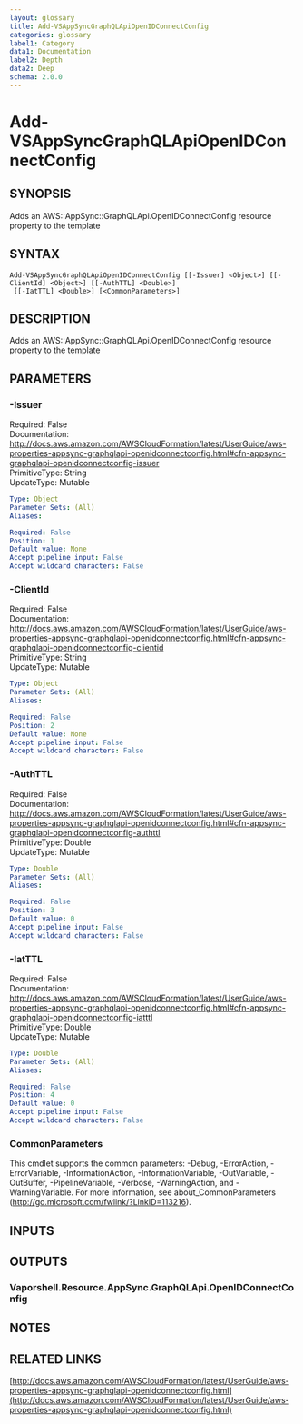```yaml
---
layout: glossary
title: Add-VSAppSyncGraphQLApiOpenIDConnectConfig
categories: glossary
label1: Category
data1: Documentation
label2: Depth
data2: Deep
schema: 2.0.0
---
```


# Add-VSAppSyncGraphQLApiOpenIDConnectConfig

## SYNOPSIS
Adds an AWS::AppSync::GraphQLApi.OpenIDConnectConfig resource property to the template

## SYNTAX

```
Add-VSAppSyncGraphQLApiOpenIDConnectConfig [[-Issuer] <Object>] [[-ClientId] <Object>] [[-AuthTTL] <Double>]
 [[-IatTTL] <Double>] [<CommonParameters>]
```

## DESCRIPTION
Adds an AWS::AppSync::GraphQLApi.OpenIDConnectConfig resource property to the template

## PARAMETERS

### -Issuer
Required: False    
Documentation: http://docs.aws.amazon.com/AWSCloudFormation/latest/UserGuide/aws-properties-appsync-graphqlapi-openidconnectconfig.html#cfn-appsync-graphqlapi-openidconnectconfig-issuer    
PrimitiveType: String    
UpdateType: Mutable

```yaml
Type: Object
Parameter Sets: (All)
Aliases:

Required: False
Position: 1
Default value: None
Accept pipeline input: False
Accept wildcard characters: False
```

### -ClientId
Required: False    
Documentation: http://docs.aws.amazon.com/AWSCloudFormation/latest/UserGuide/aws-properties-appsync-graphqlapi-openidconnectconfig.html#cfn-appsync-graphqlapi-openidconnectconfig-clientid    
PrimitiveType: String    
UpdateType: Mutable

```yaml
Type: Object
Parameter Sets: (All)
Aliases:

Required: False
Position: 2
Default value: None
Accept pipeline input: False
Accept wildcard characters: False
```

### -AuthTTL
Required: False    
Documentation: http://docs.aws.amazon.com/AWSCloudFormation/latest/UserGuide/aws-properties-appsync-graphqlapi-openidconnectconfig.html#cfn-appsync-graphqlapi-openidconnectconfig-authttl    
PrimitiveType: Double    
UpdateType: Mutable

```yaml
Type: Double
Parameter Sets: (All)
Aliases:

Required: False
Position: 3
Default value: 0
Accept pipeline input: False
Accept wildcard characters: False
```

### -IatTTL
Required: False    
Documentation: http://docs.aws.amazon.com/AWSCloudFormation/latest/UserGuide/aws-properties-appsync-graphqlapi-openidconnectconfig.html#cfn-appsync-graphqlapi-openidconnectconfig-iatttl    
PrimitiveType: Double    
UpdateType: Mutable

```yaml
Type: Double
Parameter Sets: (All)
Aliases:

Required: False
Position: 4
Default value: 0
Accept pipeline input: False
Accept wildcard characters: False
```

### CommonParameters
This cmdlet supports the common parameters: -Debug, -ErrorAction, -ErrorVariable, -InformationAction, -InformationVariable, -OutVariable, -OutBuffer, -PipelineVariable, -Verbose, -WarningAction, and -WarningVariable.
For more information, see about_CommonParameters (http://go.microsoft.com/fwlink/?LinkID=113216).

## INPUTS

## OUTPUTS

### Vaporshell.Resource.AppSync.GraphQLApi.OpenIDConnectConfig

## NOTES

## RELATED LINKS

[http://docs.aws.amazon.com/AWSCloudFormation/latest/UserGuide/aws-properties-appsync-graphqlapi-openidconnectconfig.html](http://docs.aws.amazon.com/AWSCloudFormation/latest/UserGuide/aws-properties-appsync-graphqlapi-openidconnectconfig.html)

